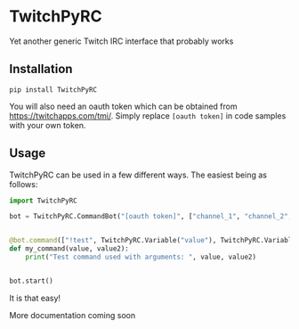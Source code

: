 # TwitchPyRC
Yet another generic Twitch IRC interface that probably works

## Installation
```shell
pip install TwitchPyRC
```

You will also need an oauth token which can be obtained from https://twitchapps.com/tmi/. 
Simply replace `[oauth token]` in code samples with your own token.

## Usage
TwitchPyRC can be used in a few different ways. The easiest being as follows:
```python
import TwitchPyRC

bot = TwitchPyRC.CommandBot("[oauth token]", ["channel_1", "channel_2", "channel_3"])


@bot.command(["!test", TwitchPyRC.Variable("value"), TwitchPyRC.Variable("value2", int, default=5)], cooldown=5)
def my_command(value, value2):
    print("Test command used with arguments: ", value, value2)


bot.start()
```

It is that easy! 

More documentation coming soon
